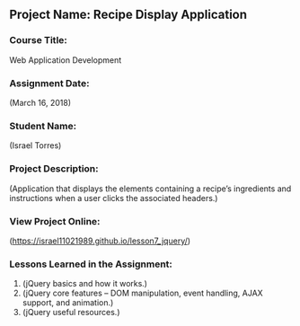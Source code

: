 ## Project Name:  Recipe Display Application

### Course Title:
Web Application Development

### Assignment Date:  
(March 16, 2018)

### Student Name:  
(Israel Torres)

### Project Description:
(Application that displays the elements containing a recipe’s ingredients and instructions when a user clicks the associated headers.)

### View Project Online:
(https://israel11021989.github.io/lesson7_jquery/)

### Lessons Learned in the Assignment:
1. (jQuery basics and how it works.)
2. (jQuery core features – DOM manipulation, event handling, AJAX support, and animation.)
3. (jQuery useful resources.)

